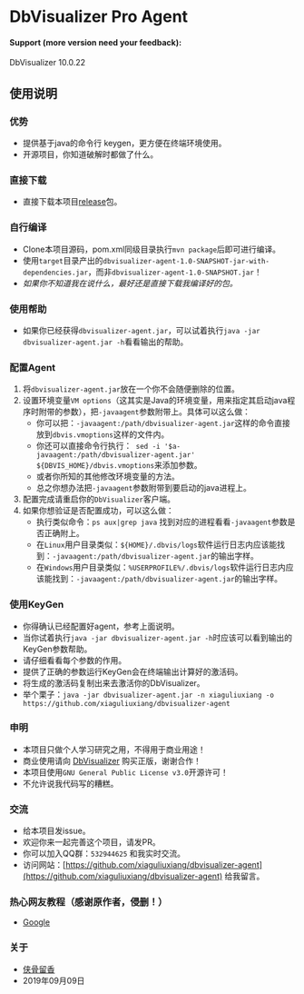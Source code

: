# DbVisualizer Pro Agent

#### Support (more version need your feedback):
DbVisualizer 10.0.22

## 使用说明

### 优势
* 提供基于java的命令行 keygen，更方便在终端环境使用。
* 开源项目，你知道破解时都做了什么。

### 直接下载
* 直接下载本项目[release](https://github.com/xiaguliuxiang/dbvisualizer-agent/releases)包。

### 自行编译
* Clone本项目源码，pom.xml同级目录执行`mvn package`后即可进行编译。
* 使用`target`目录产出的`dbvisualizer-agent-1.0-SNAPSHOT-jar-with-dependencies.jar`，而非`dbvisualizer-agent-1.0-SNAPSHOT.jar`！
* *如果你不知道我在说什么，最好还是直接下载我编译好的包。*

### 使用帮助
* 如果你已经获得`dbvisualizer-agent.jar`，可以试着执行`java -jar dbvisualizer-agent.jar -h`看看输出的帮助。

### 配置Agent
1. 将`dbvisualizer-agent.jar`放在一个你不会随便删除的位置。
2. 设置环境变量`VM options`（这其实是Java的环境变量，用来指定其启动java程序时附带的参数），把`-javaagent`参数附带上。具体可以这么做：
   * 你可以把：`-javaagent:/path/dbvisualizer-agent.jar`这样的命令直接放到`dbvis.vmoptions`这样的文件内。
   * 你还可以直接命令行执行：` sed -i '$a-javaagent:/path/dbvisualizer-agent.jar' ${DBVIS_HOME}/dbvis.vmoptions`来添加参数。
   * 或者你所知的其他修改环境变量的方法。
   * 总之你想办法把`-javaagent`参数附带到要启动的java进程上。
3. 配置完成请重启你的`DbVisualizer`客户端。
4. 如果你想验证是否配置成功，可以这么做：
   * 执行类似命令：`ps aux|grep java` 找到对应的进程看看`-javaagent`参数是否正确附上。
   * 在`Linux`用户目录类似：`${HOME}/.dbvis/logs`软件运行日志内应该能找到：`-javaagent:/path/dbvisualizer-agent.jar`的输出字样。
   * 在`Windows`用户目录类似：`%USERPROFILE%/.dbvis/logs`软件运行日志内应该能找到：`-javaagent:/path/dbvisualizer-agent.jar`的输出字样。

### 使用KeyGen
* 你得确认已经配置好agent，参考上面说明。
* 当你试着执行`java -jar dbvisualizer-agent.jar -h`时应该可以看到输出的KeyGen参数帮助。
* 请仔细看看每个参数的作用。
* 提供了正确的参数运行KeyGen会在终端输出计算好的激活码。
* 将生成的激活码复制出来去激活你的DbVisualizer。
* 举个栗子：`java -jar dbvisualizer-agent.jar -n xiaguliuxiang -o https://github.com/xiaguliuxiang/dbvisualizer-agent`

### 申明
* 本项目只做个人学习研究之用，不得用于商业用途！
* 商业使用请向 [DbVisualizer](https://www.dbvis.com) 购买正版，谢谢合作！
* 本项目使用`GNU General Public License v3.0`开源许可！
* 不允许说我代码写的糟糕。

### 交流
* 给本项目发issue。
* 欢迎你来一起完善这个项目，请发PR。
* 你可以加入QQ群：`532944625` 和我实时交流。
* 访问网站：[https://github.com/xiaguliuxiang/dbvisualizer-agent](https://github.com/xiaguliuxiang/dbvisualizer-agent) 给我留言。

### 热心网友教程（感谢原作者，侵删！）
* [Google](https://www.google.com)

### 关于
* [侠骨留香](https://github.com/xiaguliuxiang)
* 2019年09月09日
